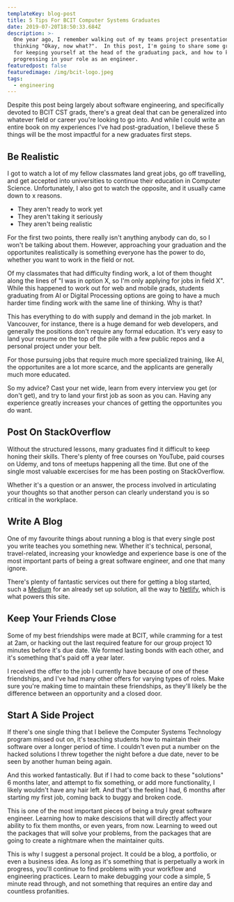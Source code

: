 ```yaml
---
templateKey: blog-post
title: 5 Tips For BCIT Computer Systems Graduates
date: 2019-07-20T18:50:33.684Z
description: >-
  One year ago, I remember walking out of my teams project presentation and
  thinking "Okay, now what?".  In this post, I'm going to share some great tips
  for keeping yourself at the head of the graduating pack, and how to keep
  progressing in your role as an engineer.
featuredpost: false
featuredimage: /img/bcit-logo.jpeg
tags:
  - engineering
---
```

Despite this post being largely about software engineering, and specifically devoted to BCIT CST grads, there's a great deal that can be generalized into whatever field or career you're looking to go into.  And while I could write an entire book on my experiences I've had post-graduation, I believe these 5 things will be the most impactful for a new graduates first steps.

## Be Realistic

I got to watch a lot of my fellow classmates land great jobs, go off travelling, and get accepted into universities to continue their education in Computer Science.  Unfortunately, I also got to watch the opposite, and it usually came down to x reasons.

* They aren't ready to work yet
* They aren't taking it seriously
* They aren't being realistic

For the first two points, there really isn't anything anybody can do, so I won't be talking about them.  However, approaching your graduation and the opportunites realistically is something everyone has the power to do, whether you want to work in the field or not.

Of my classmates that had difficulty finding work, a lot of them thought along the lines of "I was in option X, so I'm only applying for jobs in field X".  While this happened to work out for web and mobile grads, students graduating from AI or Digital Processing options are going to have a much harder time finding work with the same line of thinking.  Why is that?

This has everything to do with supply and demand in the job market.  In Vancouver, for instance, there is a huge demand for web developers, and generally the positions don't require any formal education.  It's very easy to land your resume on the top of the pile with a few public repos and a personal project under your belt.

For those pursuing jobs that require much more specialized training, like AI, the opportunites are a lot more scarce, and the applicants are generally much more educated.

So my advice?  Cast your net wide, learn from every interview you get (or don't get), and try to land your first job as soon as you can.  Having any experience greatly increases your chances of getting the opportunites you do want.

## Post On StackOverflow

Without the structured lessons, many graduates find it difficult to keep honing their skills.  There's plenty of free courses on YouTube, paid courses on Udemy, and tons of meetups happening all the time.  But one of the single most valuable excercises for me has been posting on StackOverflow.

Whether it's a question or an answer, the process involved in articulating your thoughts so that another person can clearly understand you is so critical in the workplace.  

## Write A Blog

One of my favourite things about running a blog is that every single post you write teaches you something new.  Whether it's technical, personal, travel-related, increasing your knowledge and experience base is one of the most important parts of being a great software engineer, and one that many ignore.

There's plenty of fantastic services out there for getting a blog started, such a [Medium](https://medium.com) for an already set up solution, all the way to [Netlify](https://www.netlify.com), which is what powers this site.

## Keep Your Friends Close

Some of my best friendships were made at BCIT, while cramming for a test at 2am, or hacking out the last required feature for our group project 10 minutes before it's due date.  We formed lasting bonds with each other, and it's something that's paid off a year later.  

I received the offer to the job I currently have because of one of these friendships, and I've had many other offers for varying types of roles.  Make sure you're making time to maintain these friendships, as they'll likely be the difference between an opportunity and a closed door.

## Start A Side Project

If there's one single thing that I believe the Computer Systems Technology program missed out on, it's teaching students how to maintain their software over a longer period of time.  I couldn't even put a number on the hacked solutions I threw together the night before a due date, never to be seen by another human being again.

And this worked fantastically.  But if I had to come back to these "solutions" 6 months later, and attempt to fix something, or add more functionality, I likely wouldn't have any hair left.  And that's the feeling I had, 6 months after starting my first job, coming back to buggy and broken code.

This is one of the most important pieces of being a truly great software engineer.  Learning how to make descisions that will directly affect your ability to fix them months, or even years, from now.  Learning to weed out the packages that will solve your problems, from the packages that are going to create a nightmare when the maintainer quits.

This is why I suggest a personal project.  It could be a blog, a portfolio, or even a business idea.  As long as it's something that is perpetually a work in progress, you'll continue to find problems with your workflow and engineering practices.  Learn to make debugging your code a simple, 5 minute read through, and not something that requires an entire day and countless profanities.
